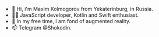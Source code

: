 - 👋 Hi, i'm Maxim Kolmogorov from Yekaterinburg, in Russia.
- 👨‍💻 JavaScript developer, Kotlin and Swift enthusiast.
- 🤡 In my free time, I am fond of augmented reality.
- 📫 Telegram @Shokodin.
